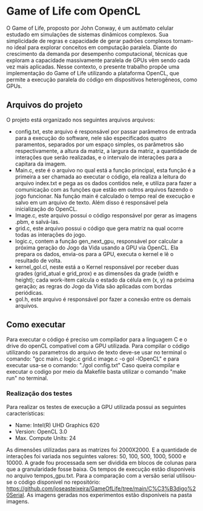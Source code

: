 # Game of Life com OpenCL
O Game of Life, proposto por John Conway, é um autômato celular estudado em simulações de sistemas dinâmicos complexos. Sua simplicidade de regras e capacidade
de gerar padrões complexos tornam-no ideal para explorar conceitos em computação paralela. Diante do crescimento da demanda por desempenho computacional, técnicas
que exploram a capacidade massivamente paralela de GPUs vêm sendo cada vez mais aplicadas. Nesse contexto, o presente trabalho propõe uma implementação do Game of Life utilizando a plataforma OpenCL, que permite a execução paralela do código em dispositivos heterogêneos, como GPUs.


## Arquivos do projeto
O projeto está organizado nos seguintes arquivos arquivos: 
- config.txt, este arquivo é responsável por passar parâmetros de entrada para a execução do software, nele são especificados quatro paramentos, separados por um espaço simples, os parâmetros são respectivamente, a altura da matriz, a largura da matriz, a quantidade de interações que serão realizadas, e o intervalo de interações para a capitara da imagem.
- Main.c, este é o arquivo no qual está a função principal, esta função é a primeira a ser chamada ao executar o código, ela realiza a leitura do arquivo index.txt e pega as os dados contidos nele, e utiliza para fazer a comunicação com as funções que estão em outros arquivos fazendo o jogo funcionar. Na função main é calculado o tempo real de execução e salvo em um arquivo de texto. Além disso é responsável pela inicialização do OpenCL.
- Image.c, este arquivo possui o código responsável por gerar as imagens .pbm, e salvá-las.
- grid.c, este arquivo possui o código que gera matriz na qual ocorre todas as interações do jogo.
- logic.c, contem a função gen_next_gpu, responsável por calcular a próxima geração do Jogo da Vida usando a GPU via OpenCL. Ela prepara os dados, envia-os para a GPU, executa o kernel e lê o resultado de volta.
- kernel_gol.cl, neste está a o Kernel responsável por receber duas grades (grid_atual e grid_prox) e as dimensões da grade (width e height); cada work-item calcula o estado da célula em (x, y) na próxima geração; as regras do Jogo da Vida são aplicadas com bordas periódicas.
- gol.h, este arquivo é responsável por fazer a conexão entre os demais arquivos.
## Como executar
Para executar o código é preciso um compilador para a linguagem C e o drive do openCL compativel com a GPU utilizada. Para compilar o código utilizando os parametros do arquivo de texto deve-se usar no terminal o comando: "gcc main.c logic.c grid.c image.c -o gol -lOpenCL" e para executar usa-se o comando: "./gol config.txt" 
Caso queira compilar e executar o codigo por meio da Makefile basta utilizar o comando "make run" no terminal.
### Realização dos testes
Para realizar os testes de execução a GPU utilizada possui as seguintes características:  
- Name: Intel(R) UHD Graphics 620 
- Version: OpenCL 3.0 
- Max. Compute Units: 24 

As dimensões utilizadas para as matrizes foi 2000X2000. E a quantidade de interações foi variada nos seguintes valores: 50, 100, 500, 1000, 5000 e 10000. A grade fou processada sem ser dividida em blocos de colunas para que a granularidade fosse baixa.
Os tempos de execução estão disponiveis no arquivo tempos_gpu.txt.
Para a comparação com a versão serial utilisou-se o código disponivel no repositório: https://github.com/joseasteixeira/GameOfLife/tree/main/C%C3%B3digo%20Serial.
As imagens geradas nos experimentos estão disponíveis na pasta imagens.
